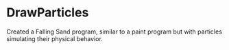 # DrawParticles
Created a Falling Sand program, similar to a paint program but with particles simulating their physical behavior. 
